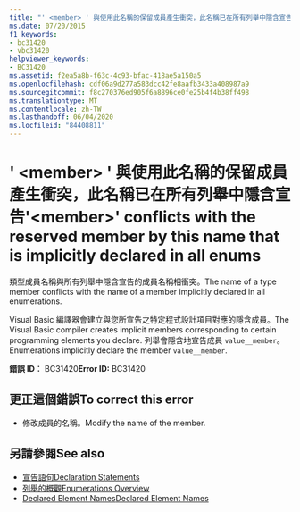 ```yaml
---
title: "' <member> ' 與使用此名稱的保留成員產生衝突，此名稱已在所有列舉中隱含宣告"
ms.date: 07/20/2015
f1_keywords:
- bc31420
- vbc31420
helpviewer_keywords:
- BC31420
ms.assetid: f2ea5a8b-f63c-4c93-bfac-418ae5a150a5
ms.openlocfilehash: cdf06a9d277a583dcc42fe8aafb3433a408987a9
ms.sourcegitcommit: f8c270376ed905f6a8896ce0fe25b4f4b38ff498
ms.translationtype: MT
ms.contentlocale: zh-TW
ms.lasthandoff: 06/04/2020
ms.locfileid: "84408811"
---
```

# <a name="member-conflicts-with-the-reserved-member-by-this-name-that-is-implicitly-declared-in-all-enums"></a><span data-ttu-id="206b2-102">' \<member> ' 與使用此名稱的保留成員產生衝突，此名稱已在所有列舉中隱含宣告</span><span class="sxs-lookup"><span data-stu-id="206b2-102">'\<member>' conflicts with the reserved member by this name that is implicitly declared in all enums</span></span>
<span data-ttu-id="206b2-103">類型成員名稱與所有列舉中隱含宣告的成員名稱相衝突。</span><span class="sxs-lookup"><span data-stu-id="206b2-103">The name of a type member conflicts with the name of a member implicitly declared in all enumerations.</span></span>  
  
 <span data-ttu-id="206b2-104">Visual Basic 編譯器會建立與您所宣告之特定程式設計項目對應的隱含成員。</span><span class="sxs-lookup"><span data-stu-id="206b2-104">The Visual Basic compiler creates implicit members corresponding to certain programming elements you declare.</span></span> <span data-ttu-id="206b2-105">列舉會隱含地宣告成員 `value__member`。</span><span class="sxs-lookup"><span data-stu-id="206b2-105">Enumerations implicitly declare the member `value__member`.</span></span>  
  
 <span data-ttu-id="206b2-106">**錯誤 ID︰** BC31420</span><span class="sxs-lookup"><span data-stu-id="206b2-106">**Error ID:** BC31420</span></span>  
  
## <a name="to-correct-this-error"></a><span data-ttu-id="206b2-107">更正這個錯誤</span><span class="sxs-lookup"><span data-stu-id="206b2-107">To correct this error</span></span>  
  
- <span data-ttu-id="206b2-108">修改成員的名稱。</span><span class="sxs-lookup"><span data-stu-id="206b2-108">Modify the name of the member.</span></span>  
  
## <a name="see-also"></a><span data-ttu-id="206b2-109">另請參閱</span><span class="sxs-lookup"><span data-stu-id="206b2-109">See also</span></span>

- [<span data-ttu-id="206b2-110">宣告語句</span><span class="sxs-lookup"><span data-stu-id="206b2-110">Declaration Statements</span></span>](../programming-guide/language-features/statements.md#declaration-statements)
- [<span data-ttu-id="206b2-111">列舉的概觀</span><span class="sxs-lookup"><span data-stu-id="206b2-111">Enumerations Overview</span></span>](../programming-guide/language-features/constants-enums/enumerations-overview.md)
- [<span data-ttu-id="206b2-112">Declared Element Names</span><span class="sxs-lookup"><span data-stu-id="206b2-112">Declared Element Names</span></span>](../programming-guide/language-features/declared-elements/declared-element-names.md)
